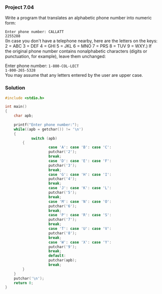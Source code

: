 ### Project 7.04

Write a program that translates an alphabetic phone number into numeric form:  

`Enter phone number: CALLATT`  
`2255288`  
(In case you don't have a telephone nearby, here are the letters on the keys:
2 = ABC
3 = DEF
4 = GHI
5 = JKL
6 = MNO
7 = PRS
8 = TUV
9 = WXY.)
If the original phone number contains nonalphabetic characters (digits or punctuation, for example), leave them unchanged:

Enter phone number: `1-800-COL-LECT`  
`1-800-265-5328`  
You may assume that any letters entered by the user are upper case.

### Solution
```c
#include <stdio.h>

int main()
{
	char apb;		
	
	printf("Enter phone number:");
	while((apb = getchar()) != '\n')
	{
        	switch (apb) 
		{
            		case 'A': case 'B': case 'C':
                	putchar('2');
                	break;
            		case 'D': case 'E': case 'F':
               	 	putchar('3');
                	break;
            		case 'G': case 'H': case 'I':
                	putchar('4');
                	break;
            		case 'J': case 'K': case 'L':
                	putchar('5');
                	break;
            		case 'M': case 'N': case 'O':
                	putchar('6');
                	break;
            		case 'P': case 'R': case 'S':
                	putchar('7');
                	break;
            		case 'T': case 'U': case 'V':
                	putchar('8');
                	break;
            		case 'W': case 'X': case 'Y':
                	putchar('9');
                	break;
            		default:
                	putchar(apb);
                	break;
		}
	}
	putchar('\n');
	return 0;
}
```
